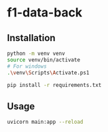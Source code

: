 # f1-data-back

## Installation

```bash
python -m venv venv
source venv/bin/activate
# For windows
.\venv\Scripts\Activate.ps1
```

```bash
pip install -r requirements.txt
```

## Usage

```bash
uvicorn main:app --reload
```

